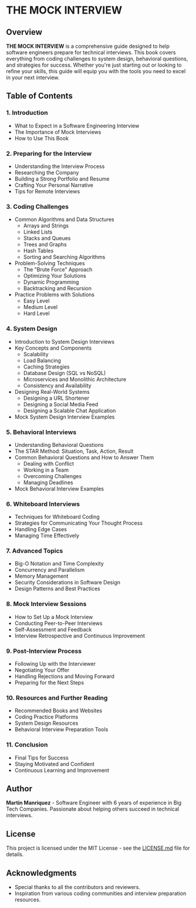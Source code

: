 # **THE MOCK INTERVIEW**

## Overview

**THE MOCK INTERVIEW** is a comprehensive guide designed to help software engineers prepare for technical interviews. This book covers everything from coding challenges to system design, behavioral questions, and strategies for success. Whether you're just starting out or looking to refine your skills, this guide will equip you with the tools you need to excel in your next interview.

## Table of Contents

### 1. Introduction
- What to Expect in a Software Engineering Interview
- The Importance of Mock Interviews
- How to Use This Book

### 2. Preparing for the Interview
- Understanding the Interview Process
- Researching the Company
- Building a Strong Portfolio and Resume
- Crafting Your Personal Narrative
- Tips for Remote Interviews

### 3. Coding Challenges
- Common Algorithms and Data Structures
  - Arrays and Strings
  - Linked Lists
  - Stacks and Queues
  - Trees and Graphs
  - Hash Tables
  - Sorting and Searching Algorithms
- Problem-Solving Techniques
  - The "Brute Force" Approach
  - Optimizing Your Solutions
  - Dynamic Programming
  - Backtracking and Recursion
- Practice Problems with Solutions
  - Easy Level
  - Medium Level
  - Hard Level

### 4. System Design
- Introduction to System Design Interviews
- Key Concepts and Components
  - Scalability
  - Load Balancing
  - Caching Strategies
  - Database Design (SQL vs NoSQL)
  - Microservices and Monolithic Architecture
  - Consistency and Availability
- Designing Real-World Systems
  - Designing a URL Shortener
  - Designing a Social Media Feed
  - Designing a Scalable Chat Application
- Mock System Design Interview Examples

### 5. Behavioral Interviews
- Understanding Behavioral Questions
- The STAR Method: Situation, Task, Action, Result
- Common Behavioral Questions and How to Answer Them
  - Dealing with Conflict
  - Working in a Team
  - Overcoming Challenges
  - Managing Deadlines
- Mock Behavioral Interview Examples

### 6. Whiteboard Interviews
- Techniques for Whiteboard Coding
- Strategies for Communicating Your Thought Process
- Handling Edge Cases
- Managing Time Effectively

### 7. Advanced Topics
- Big-O Notation and Time Complexity
- Concurrency and Parallelism
- Memory Management
- Security Considerations in Software Design
- Design Patterns and Best Practices

### 8. Mock Interview Sessions
- How to Set Up a Mock Interview
- Conducting Peer-to-Peer Interviews
- Self-Assessment and Feedback
- Interview Retrospective and Continuous Improvement

### 9. Post-Interview Process
- Following Up with the Interviewer
- Negotiating Your Offer
- Handling Rejections and Moving Forward
- Preparing for the Next Steps

### 10. Resources and Further Reading
- Recommended Books and Websites
- Coding Practice Platforms
- System Design Resources
- Behavioral Interview Preparation Tools

### 11. Conclusion
- Final Tips for Success
- Staying Motivated and Confident
- Continuous Learning and Improvement

## Author
**Martin Manriquez** - Software Engineer with 6 years of experience in Big Tech Companies. Passionate about helping others succeed in technical interviews.

## License
This project is licensed under the MIT License - see the [LICENSE.md](LICENSE.md) file for details.

## Acknowledgments
- Special thanks to all the contributors and reviewers.
- Inspiration from various coding communities and interview preparation resources.
